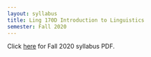 ```yaml
---
layout: syllabus
title: Ling 170D Introduction to Linguistics
semester: Fall 2020
---
```


Click [here](/assets/pdfsyllabi/fa2020-ling170d.pdf) for Fall 2020 syllabus PDF.